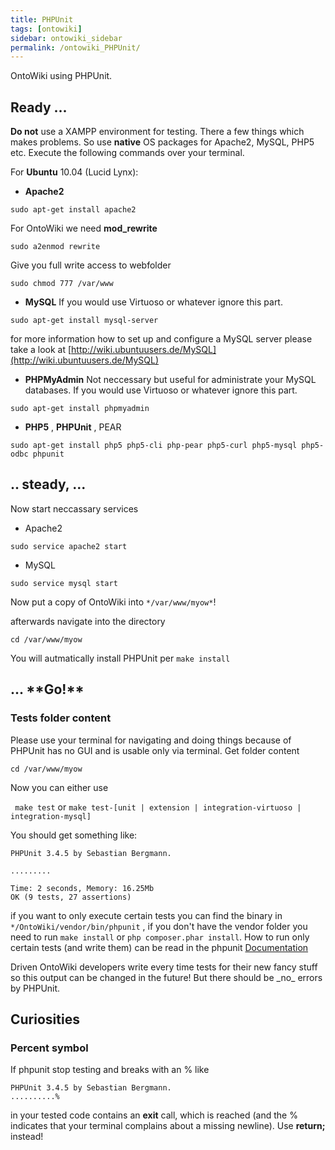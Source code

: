 ```yaml
---
title: PHPUnit
tags: [ontowiki]
sidebar: ontowiki_sidebar
permalink: /ontowiki_PHPUnit/
---
```

OntoWiki using PHPUnit.

## Ready ...

**Do not** use a XAMPP environment for testing. There a few things which makes problems. So use **native** OS packages for Apache2, MySQL, PHP5 etc. Execute the following commands over your terminal.

For **Ubuntu** 10.04 (Lucid Lynx):

- **Apache2**
```
sudo apt-get install apache2
```

For OntoWiki we need **mod\_rewrite**

```
sudo a2enmod rewrite
```

Give you full write access to webfolder

```
sudo chmod 777 /var/www
```

- **MySQL** If you would use Virtuoso or whatever ignore this part. 
```
sudo apt-get install mysql-server
```

for more information how to set up and configure a MySQL server please take a look at [http://wiki.ubuntuusers.de/MySQL](http://wiki.ubuntuusers.de/MySQL)

- **PHPMyAdmin** Not neccessary but useful for administrate your MySQL databases. If you would use Virtuoso or whatever ignore this part.
```
sudo apt-get install phpmyadmin
```

- **PHP5** , **PHPUnit** , PEAR
```
sudo apt-get install php5 php5-cli php-pear php5-curl php5-mysql php5-odbc phpunit
```

## .. steady, ...

Now start neccassary services

- Apache2
```
sudo service apache2 start
```

- MySQL
```
sudo service mysql start
```

Now put a copy of OntoWiki into ``*/var/www/myow*``! 

afterwards navigate into the directory

```
cd /var/www/myow
```

You will autmatically install PHPUnit per `make install`

## ... \*\*Go!\*\*

### Tests folder content

Please use your terminal for navigating and doing things because of PHPUnit has no GUI and is usable only via terminal. Get folder content

```
cd /var/www/myow
```

Now you can either use

`` make test`` or ``make test-[unit | extension | integration-virtuoso | integration-mysql]``

You should get something like:

```
PHPUnit 3.4.5 by Sebastian Bergmann.

.........

Time: 2 seconds, Memory: 16.25Mb
OK (9 tests, 27 assertions)
```

if you want to only execute certain tests you can find the binary in `*/OntoWiki/vendor/bin/phpunit` , if you don't have the vendor folder you need to run 
`make install` or `php composer.phar install`. How to run only certain tests (and write them) can be read in the phpunit [Documentation](https://phpunit.de/documentation.html)

Driven OntoWiki developers write every time tests for their new fancy stuff so this output can be changed in the future! But there should be \_no\_ errors by PHPUnit.


## Curiosities

### Percent symbol

If phpunit stop testing and breaks with an % like

```
PHPUnit 3.4.5 by Sebastian Bergmann.
..........%
```

in your tested code contains an **exit** call, which is reached (and the % indicates that your terminal complains about a missing newline). Use **return;** instead!

